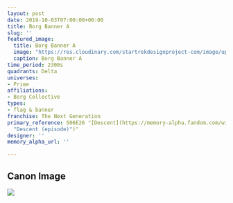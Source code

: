 ```yaml
---
layout: post
date: 2019-10-03T07:00:00+00:00
title: Borg Banner A
slug: ''
featured_image:
  title: Borg Banner A
  image: "https://res.cloudinary.com/startrekdesignproject-com/image/upload/v1570136267/BorgBannerA.png"
  caption: Borg Banner A
time_period: 2300s
quadrants: Delta
universes:
- Prime
affiliations:
- Borg Collective
types:
- flag & banner
franchise: The Next Generation
primary_reference: S06E26 "[Descent](https://memory-alpha.fandom.com/wiki/Descent
  "Descent (episode)")"
designer: ''
memory_alpha_url: ''

---
```

## Canon Image

![](https://res.cloudinary.com/startrekdesignproject-com/image/upload/v1570136267/BorgBannerA_TNG6x26-1.jpg)